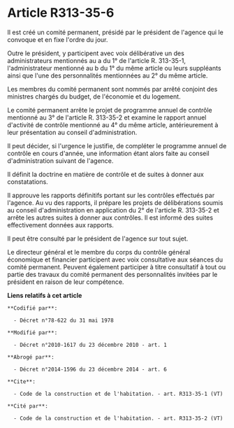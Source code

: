 # Article R313-35-6

Il est créé un comité permanent, présidé par le président de l'agence qui le convoque et en fixe l'ordre du jour. 

Outre le président, y participent avec voix délibérative un des administrateurs mentionnés au a du 1° de l'article R.
313-35-1, l'administrateur mentionné au b du 1° du même article ou leurs suppléants ainsi que l'une des personnalités
mentionnées au 2° du même article. 

Les membres du comité permanent sont nommés par arrêté conjoint des ministres chargés du budget, de l'économie et du
logement. 

Le comité permanent arrête le projet de programme annuel de contrôle mentionné au 3° de l'article R. 313-35-2 et examine le
rapport annuel d'activité de contrôle mentionné au 4° du même article, antérieurement à leur présentation au conseil
d'administration. 

Il peut décider, si l'urgence le justifie, de compléter le programme annuel de contrôle en cours d'année, une information
étant alors faite au conseil d'administration suivant de l'agence. 

Il définit la doctrine en matière de contrôle et de suites à donner aux constatations. 

Il approuve les rapports définitifs portant sur les contrôles effectués par l'agence. Au vu des rapports, il prépare les
projets de délibérations soumis au conseil d'administration en application du 2° de l'article R. 313-35-2 et arrête les
autres suites à donner aux contrôles. Il est informé des suites effectivement données aux rapports. 

Il peut être consulté par le président de l'agence sur tout sujet. 

Le directeur général et le membre du corps du contrôle général économique et financier participent avec voix consultative aux
séances du comité permanent. Peuvent également participer à titre consultatif à tout ou partie des travaux du comité
permanent des personnalités invitées par le président en raison de leur compétence.

**Liens relatifs à cet article**

	**Codifié par**:

	  - Décret n°78-622 du 31 mai 1978

	**Modifié par**:

	  - Décret n°2010-1617 du 23 décembre 2010 - art. 1

	**Abrogé par**:

	  - Décret n°2014-1596 du 23 décembre 2014 - art. 6

	**Cite**:

	  - Code de la construction et de l'habitation. - art. R313-35-1 (VT)

	**Cité par**:

	  - Code de la construction et de l'habitation. - art. R313-35-2 (VT)
